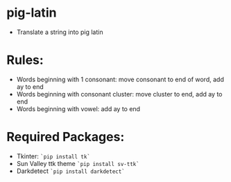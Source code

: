 # pig-latin
* Translate a string into pig latin

# Rules:
* Words beginning with 1 consonant: move consonant to end of word, add ay to end
* Words beginning with consonant cluster: move cluster to end, add ay to end
* Words beginning with vowel: add ay to end

# Required Packages:
* Tkinter: `` `pip install tk` ``
* Sun Valley ttk theme `` `pip install sv-ttk` ``
* Darkdetect `` `pip install darkdetect` ``